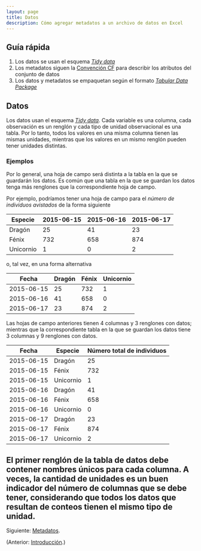 ```yaml
---
layout: page
title: Datos
description: Cómo agregar metadatos a un archivo de datos en Excel
---
```


Guía rápida
-----------

1. Los datos se usan el esquema [_Tidy data_](http://dx.doi.org/10.18637/jss.v059.i10)
1. Los metadatos siguen la [Convención CF](http://cfconventions.org/Data/cf-conventions/cf-conventions-1.7/build/cf-conventions.html#attribute-appendix) para describir los atributos del conjunto de datos
1. Los datos y metadatos se empaquetan según el formato [_Tabular Data Package_](http://dataprotocols.org/tabular-data-package/)

Datos
-----

Los datos usan el esquema [_Tidy data_](http://dx.doi.org/10.18637/jss.v059.i10). Cada variable es una columna, cada observación es un renglón y cada tipo de unidad observacional es una tabla. Por lo tanto, todos los valores en una misma columna tienen las mismas unidades, mientras que los valores en un mismo renglón pueden tener unidades distintas.

### Ejemplos

Por lo general, una hoja de campo será distinta a la tabla en la que se guardarán los datos. Es común que una tabla en la que se guardan los datos tenga más renglones que la correspondiente hoja de campo.

Por ejemplo, podríamos tener una hoja de campo para el _número de individuos avistados_ de la forma siguiente

Especie   | 2015-06-15 | 2015-06-16 | 2015-06-17
----------|------------|------------|------------
Dragón    |         25 |         41 |         23
Fénix     |        732 |        658 |        874
Unicornio |          1 |          0 |          2

o, tal vez, en una forma alternativa

Fecha      | Dragón | Fénix  | Unicornio
-----------|--------|--------|----------
2015-06-15 |     25 |    732 |        1
2015-06-16 |     41 |    658 |        0
2015-06-17 |     23 |    874 |        2

Las hojas de campo anteriores tienen 4 columnas y 3 renglones con datos;
mientras que la correspondiente tabla en la que se guardan los datos tiene 3 columnas y 9 renglones con datos.

Fecha      | Especie   | Número total de individuos
-----------|-----------|----------------------------
2015-06-15 | Dragón    |  25
2015-06-15 | Fénix     | 732
2015-06-15 | Unicornio |   1
2015-06-16 | Dragón    |  41
2015-06-16 | Fénix     | 658
2015-06-16 | Unicornio |   0
2015-06-17 | Dragón    |  23
2015-06-17 | Fénix     | 874
2015-06-17 | Unicornio |   2

El primer renglón de la tabla de datos debe contener nombres únicos para cada columna.
A veces, la cantidad de unidades es un buen indicador del número de columnas que se debe tener, considerando que todos los datos que resultan de conteos tienen el mismo tipo de unidad.
---

Siguiente: [Metadatos](pages/metadatos.html).

(Anterior: [Introducción](pages/intro.html).)